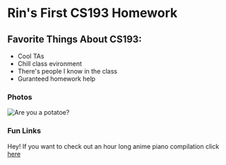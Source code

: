 # Rin's First CS193 Homework



## Favorite Things About CS193:
- Cool TAs
- Chill class evironment
- There's people I know in the class
- Guranteed homework help


 ### Photos

![Are you a potatoe?](https://user-images.githubusercontent.com/112235129/187077303-4143979d-bcc4-4f0c-9b3f-ce87164fb6a9.jpeg)

### Fun Links

Hey! If you want to check out an hour long anime piano compilation click [here](https://www.youtube.com/watch?v=Ot5zRrEYbps&t=2935s&ab_channel=marasy8) 


